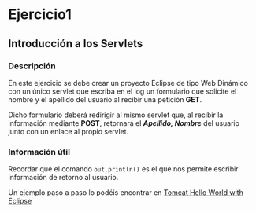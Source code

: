 # Ejercicio1
## Introducción a los Servlets
### Descripción
En este ejercicio se debe crear un proyecto Eclipse de tipo Web Dinámico con un único servlet que escriba en el log un formulario que solicite el nombre y el apellido del usuario al recibir una petición **GET**.

Dicho formulario deberá redirigir al mismo servlet que, al recibir la información mediante **POST**, retornará el **_Apellido, Nombre_** del usuario junto con un enlace al propio servlet.

### Información útil
Recordar que el comando `out.println()` es el que nos permite escribir información de retorno al usuario.

Un ejemplo paso a paso lo podéis encontrar en [Tomcat Hello World with Eclipse](http://www.srccodes.com/p/article/3/Tomcat-Hello-World-Servlet-using-Eclipse-IDE)
